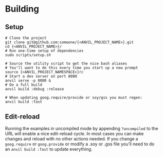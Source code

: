 # Building


## Setup

    # Clone the project
    git clone git@github.com:someone/{<ANVIL_PROJECT_NAME>}.git
    cd {<ANVIL_PROJECT_NAME>}/
    # Run one-time setup of dependencies
    sudo scripts/setup.sh

    # Source the utility script to get the nice bash aliases
    # You'll want to do this every time you start up a new prompt
    source {<ANVIL_PROJECT_NAMESPACE>}rc
    # Start a dev server on port 8080
    anvil serve -p 8080 &
    # Do a full build
    anvil build :debug :release

    # When updating goog.require/provide or soy/gss you must regen:
    anvil build :fast

## Edit-reload

Running the examples in uncompiled mode by appending `?uncompiled` to the URL
will enable a nice edit-reload cycle. In most cases you can make changes and
reload with no other actions needed. If you change a `goog.require` or
`goog.provide` or modify a .soy or .gss file you'll need to do an
`anvil build :fast` to update everything.
